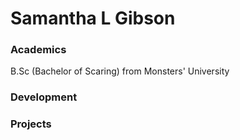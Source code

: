 # Samantha L Gibson

### Academics

B.Sc (Bachelor of Scaring) from Monsters' University

### Development

### Projects